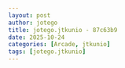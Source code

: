 ```yaml
---
layout: post
author: jotego
title: jotego.jtkunio - 87c63b9
date: 2025-10-24
categories: [Arcade, jtkunio]
tags: [jotego.jtkunio]
---
```


